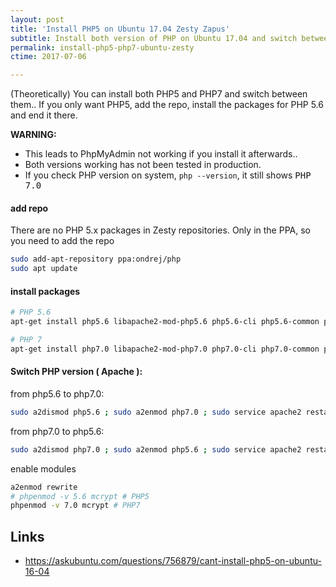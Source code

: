 ```yaml
---
layout: post
title: 'Install PHP5 on Ubuntu 17.04 Zesty Zapus'
subtitle: Install both version of PHP on Ubuntu 17.04 and switch between the two
permalink: install-php5-php7-ubuntu-zesty
ctime: 2017-07-06

---
```


(Theoretically) You can install both PHP5 and PHP7 and switch between them.. If you only want PHP5, add the repo, install the packages for PHP 5.6 and end it there.

<div class="Post-note Post-note--warn">
<strong>WARNING: </strong> <br />
<ul>
  <li>This leads to PhpMyAdmin not working if you install it afterwards.. 
  <li>Both versions working has not been tested in production.
  <li>If you check PHP version on system, <code>php --version</code>, it still shows <samp>PHP 7.0</samp>
</ul>
</div>

#### add repo

There are no PHP 5.x packages in Zesty repositories. Only in the PPA, so you need to add the repo

```bash
sudo add-apt-repository ppa:ondrej/php
sudo apt update
```

#### install packages

```bash
# PHP 5.6
apt-get install php5.6 libapache2-mod-php5.6 php5.6-cli php5.6-common php5.6-curl php5.6-dev php5.6-gd php5.6-intl php5.6-mcrypt php5.6-mysql  php5.6-recode php5.6-xsl php5.6-pspell php5.6-ps php5.6-imagick php-pear -y

# PHP 7
apt-get install php7.0 libapache2-mod-php7.0 php7.0-cli php7.0-common php7.0-curl php7.0-dev php7.0-gd php7.0-intl php7.0-mcrypt php7.0-mysql php7.0-pspell php7.0-recode php7.0-xsl php-imagick php-pear -y
```

#### Switch PHP version ( Apache ):

from php5.6 to php7.0:

```bash
sudo a2dismod php5.6 ; sudo a2enmod php7.0 ; sudo service apache2 restart
```
from php7.0 to php5.6:

```bash
sudo a2dismod php7.0 ; sudo a2enmod php5.6 ; sudo service apache2 restart
```

enable modules

```bash
a2enmod rewrite
# phpenmod -v 5.6 mcrypt # PHP5
phpenmod -v 7.0 mcrypt # PHP7
```


Links
---

- https://askubuntu.com/questions/756879/cant-install-php5-on-ubuntu-16-04